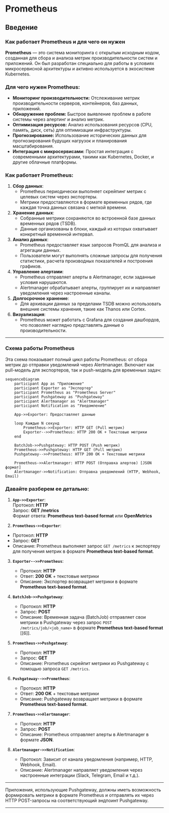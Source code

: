 # Prometheus

## Введение
### Как работает Prometheus и для чего он нужен

**Prometheus** — это система мониторинга с открытым исходным кодом, созданная для сбора и анализа метрик производительности систем и приложений. Он был разработан специально для работы в условиях микросервисной архитектуры и активно используется в экосистеме Kubernetes.

### **Для чего нужен Prometheus:**
- **Мониторинг производительности:** Отслеживание метрик производительности серверов, контейнеров, баз данных, приложений.
- **Обнаружение проблем:** Быстрое выявление проблем в работе системы через алертинг и анализ метрик.
- **Оптимизация ресурсов:** Анализ использования ресурсов (CPU, память, диск, сеть) для оптимизации инфраструктуры.
- **Прогнозирование:** Использование исторических данных для прогнозирования будущих нагрузок и планирования масштабирования.
- **Интеграция с микросервисами:** Простая интеграция с современными архитектурами, такими как Kubernetes, Docker, и другие облачные платформы.

### **Как работает Prometheus:**
1. **Сбор данных**:
   - Prometheus периодически выполняет скрейпинг метрик с целевых систем через экспортеры.
   - Метрики предоставляются в формате временных рядов, где каждая точка данных связана с меткой времени.
2. **Хранение данных**:
   - Собранные метрики сохраняются во встроенной базе данных временных рядов (TSDB).
   - Данные организованы в блоки, каждый из которых охватывает конкретный временной интервал.
3. **Анализ данных**:
   - Prometheus предоставляет язык запросов PromQL для анализа и агрегации данных.
   - Пользователи могут выполнять сложные запросы для получения статистики, расчета производных показателей и построения графиков.
4. **Управление алертами**:
   - Prometheus отправляет алерты в Alertmanager, если заданные условия нарушаются.
   - Alertmanager обрабатывает алерты, группирует их и направляет уведомления через настроенные каналы.
5. **Долгосрочное хранение**:
   - Для архивации данных за пределами TSDB можно использовать внешние системы хранения, такие как Thanos или Cortex.
6. **Визуализация**:
   - Prometheus может работать с Grafana для создания дашбордов, что позволяет наглядно представлять данные о производительности.

---

### **Схема работы Prometheus**

Эта схема показывает полный цикл работы Prometheus: от сбора метрик до отправки уведомлений через Alertmanager. Включает как pull-модель для экспортеров, так и push-модель для временных задач:
            
```mermaid
sequenceDiagram
    participant App as "Приложение"
    participant Exporter as "Экспортер"
    participant Prometheus as "Prometheus Server"
    participant Pushgateway as "Pushgateway"
    participant Alertmanager as "Alertmanager"
    participant Notification as "Уведомление"

    App->>Exporter: Предоставляет данные
    
    loop Каждые N секунд
        Prometheus->>Exporter: HTTP GET (Pull метрик)
        Exporter-->>Prometheus: HTTP 200 OK + Текстовые метрики
    end
    
    BatchJob->>Pushgateway: HTTP POST (Push метрик)
    Prometheus->>Pushgateway: HTTP GET (Pull метрик)
    Pushgateway-->>Prometheus: HTTP 200 OK + Текстовые метрики
    
    Prometheus->>Alertmanager: HTTP POST (Отправка алертов) [JSON формат]
    Alertmanager->>Notification: Отправка уведомлений (HTTP, Webhook, Email)
```

### Давайте разберем ее детально:

1. **`App->>Exporter`**:  
     Протокол: **HTTP**  
     Запрос: **GET /metrics**  
     Формат ответа: **Prometheus text-based format** или **OpenMetrics**  

2.  **`Prometheus->>Exporter`**:  
   - Протокол: **HTTP**  
   - Запрос: **GET**  
   - Описание: Prometheus выполняет запрос `GET /metrics` к экспортеру для получения метрик в формате **Prometheus text-based format**.  

3. **`Exporter-->>Prometheus`**:  
   - Протокол: **HTTP**  
   - Ответ: **200 OK** + текстовые метрики  
   - Описание: Экспортер возвращает метрики в формате **Prometheus text-based format**.

4. **`BatchJob->>Pushgateway`**:  
   - Протокол: **HTTP**  
   - Запрос: **POST**  
   - Описание: Временная задача (BatchJob) отправляет свои метрики в Pushgateway через запрос `POST /metrics/job/<job_name>` в формате **Prometheus text-based format** [[6]].

5. **`Prometheus->>Pushgateway`**:  
   - Протокол: **HTTP**  
   - Запрос: **GET**  
   - Описание: Prometheus скрейпит метрики из Pushgateway с помощью запроса `GET /metrics`.

6. **`Pushgateway-->>Prometheus`**:  
   - Протокол: **HTTP**  
   - Ответ: **200 OK** + текстовые метрики  
   - Описание: Pushgateway возвращает метрики в формате **Prometheus text-based format**.

7. **`Prometheus->>Alertmanager`**:  
   - Протокол: **HTTP**  
   - Запрос: **POST**  
   - Описание: Prometheus отправляет алерты в Alertmanager в формате **JSON**.

8. **`Alertmanager->>Notification`**:  
   - Протокол: Зависит от канала уведомления (например, HTTP, Webhook, Email).  
   - Описание: Alertmanager направляет уведомления через настроенные интеграции (Slack, Telegram, Email и т.д.).  

---

Приложения, использующие Pushgateway, должны иметь возможность формировать метрики в формате Prometheus и отправлять их через HTTP POST-запросы на соответствующий эндпоинт Pushgateway.

---
